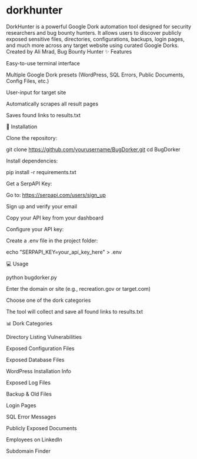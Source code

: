 # dorkhunter
DorkHunter is a powerful Google Dork automation tool designed for security researchers and bug bounty hunters. It allows users to discover publicly exposed sensitive files, directories, configurations, backups, login pages, and much more across any target website using curated Google Dorks.  Created by Ali Mrad, Bug Bounty Hunter
✨ Features

Easy-to-use terminal interface

Multiple Google Dork presets (WordPress, SQL Errors, Public Documents, Config Files, etc.)

User-input for target site

Automatically scrapes all result pages

Saves found links to results.txt

📁 Installation

Clone the repository:

git clone https://github.com/yourusername/BugDorker.git
cd BugDorker

Install dependencies:

pip install -r requirements.txt

Get a SerpAPI Key:

Go to: https://serpapi.com/users/sign_up

Sign up and verify your email

Copy your API key from your dashboard

Configure your API key:

Create a .env file in the project folder:

echo "SERPAPI_KEY=your_api_key_here" > .env

💻 Usage

python bugdorker.py

Enter the domain or site (e.g., recreation.gov or target.com)

Choose one of the dork categories

The tool will collect and save all found links to results.txt

📊 Dork Categories

Directory Listing Vulnerabilities

Exposed Configuration Files

Exposed Database Files

WordPress Installation Info

Exposed Log Files

Backup & Old Files

Login Pages

SQL Error Messages

Publicly Exposed Documents

Employees on LinkedIn

Subdomain Finder
